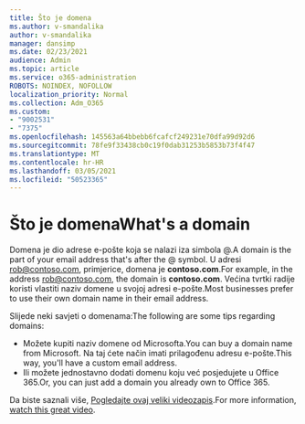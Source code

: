 ```yaml
---
title: Što je domena
ms.author: v-smandalika
author: v-smandalika
manager: dansimp
ms.date: 02/23/2021
audience: Admin
ms.topic: article
ms.service: o365-administration
ROBOTS: NOINDEX, NOFOLLOW
localization_priority: Normal
ms.collection: Adm_O365
ms.custom:
- "9002531"
- "7375"
ms.openlocfilehash: 145563a64bbebb6fcafcf249231e70dfa99d92d6
ms.sourcegitcommit: 78fe9f33438cb0c19f0dab31253b5853b73f4f47
ms.translationtype: MT
ms.contentlocale: hr-HR
ms.lasthandoff: 03/05/2021
ms.locfileid: "50523365"
---
```

# <a name="whats-a-domain"></a><span data-ttu-id="ece4d-102">Što je domena</span><span class="sxs-lookup"><span data-stu-id="ece4d-102">What's a domain</span></span>

<span data-ttu-id="ece4d-103">Domena je dio adrese e-pošte koja se nalazi iza simbola @.</span><span class="sxs-lookup"><span data-stu-id="ece4d-103">A domain is the part of your email address that's after the @ symbol.</span></span> <span data-ttu-id="ece4d-104">U adresi rob@contoso.com, primjerice, domena je **contoso.com**.</span><span class="sxs-lookup"><span data-stu-id="ece4d-104">For example, in the address rob@contoso.com, the domain is **contoso.com**.</span></span> <span data-ttu-id="ece4d-105">Većina tvrtki radije koristi vlastiti naziv domene u svojoj adresi e-pošte.</span><span class="sxs-lookup"><span data-stu-id="ece4d-105">Most businesses prefer to use their own domain name in their email address.</span></span>

<span data-ttu-id="ece4d-106">Slijede neki savjeti o domenama:</span><span class="sxs-lookup"><span data-stu-id="ece4d-106">The following are some tips regarding domains:</span></span>

- <span data-ttu-id="ece4d-107">Možete kupiti naziv domene od Microsofta.</span><span class="sxs-lookup"><span data-stu-id="ece4d-107">You can buy a domain name from Microsoft.</span></span> <span data-ttu-id="ece4d-108">Na taj ćete način imati prilagođenu adresu e-pošte.</span><span class="sxs-lookup"><span data-stu-id="ece4d-108">This way, you'll have a custom email address.</span></span>
- <span data-ttu-id="ece4d-109">Ili možete jednostavno dodati domenu koju već posjedujete u Office 365.</span><span class="sxs-lookup"><span data-stu-id="ece4d-109">Or, you can just add a domain you already own to Office 365.</span></span>

<span data-ttu-id="ece4d-110">Da biste saznali više, [Pogledajte ovaj veliki videozapis](https://www.youtube.com/watch).</span><span class="sxs-lookup"><span data-stu-id="ece4d-110">For more information, [watch this great video](https://www.youtube.com/watch).</span></span>